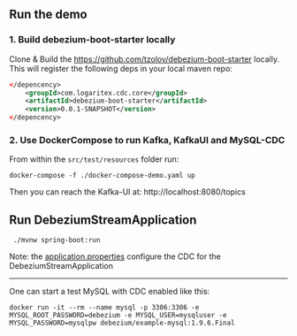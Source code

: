 ## Run the demo

### 1. Build debezium-boot-starter locally

Clone & Build the https://github.com/tzolov/debezium-boot-starter locally. This will register the following deps in your local maven repo:

```xml
</depencency>
	<groupId>com.logaritex.cdc.core</groupId>
	<artifactId>debezium-boot-starter</artifactId>
	<version>0.0.1-SNAPSHOT</version>
</depencency>
```

### 2. Use DockerCompose to run Kafka, KafkaUI and MySQL-CDC

From within the `src/test/resources` folder run:

```
docker-compose -f ./docker-compose-demo.yaml up
```

Then you can reach the Kafka-UI at: http://localhost:8080/topics

## Run DebeziumStreamApplication

```
 ./mvnw spring-boot:run
 ```
 
Note: the [application.properties](https://github.com/tzolov/debezium-stream-bridge/blob/main/src/main/resources/application.properties) configure the CDC  for the DebeziumStreamApplication





---
One can start a test MySQL with CDC enabled like this:

```
docker run -it --rm --name mysql -p 3306:3306 -e MYSQL_ROOT_PASSWORD=debezium -e MYSQL_USER=mysqluser -e MYSQL_PASSWORD=mysqlpw debezium/example-mysql:1.9.6.Final
```